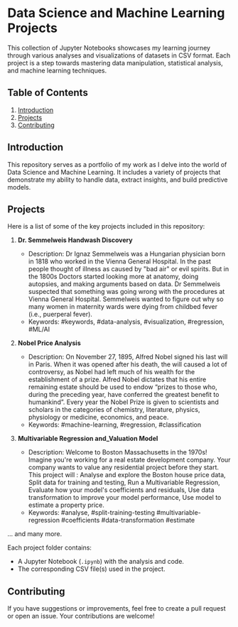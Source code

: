 # Data Science and Machine Learning Projects

This collection of Jupyter Notebooks showcases my learning journey through various analyses and visualizations of datasets in CSV format. Each project is a step towards mastering data manipulation, statistical analysis, and machine learning techniques.

## Table of Contents

1. [Introduction](#introduction)
2. [Projects](#projects)
3. [Contributing](#contributing)

## Introduction

This repository serves as a portfolio of my work as I delve into the world of Data Science and Machine Learning. It includes a variety of projects that demonstrate my ability to handle data, extract insights, and build predictive models.

## Projects

Here is a list of some of the key projects included in this repository:

1. **Dr. Semmelweis Handwash Discovery**
   - Description: Dr Ignaz Semmelweis was a Hungarian physician born in 1818 who worked in the Vienna General Hospital. In the past people thought of illness as caused by "bad air" or evil spirits. But in the 1800s Doctors started looking more at anatomy, doing         
     autopsies, and making arguments based on data. Dr Semmelweis suspected that something was going wrong with the procedures at Vienna General Hospital. Semmelweis wanted to figure out why so many women in maternity wards were dying from childbed fever (i.e., 
     puerperal fever).
   - Keywords: #keywords, #data-analysis, #visualization, #regression, #ML/AI
     
2. **Nobel Price Analysis**
   - Description: On November 27, 1895, Alfred Nobel signed his last will in Paris. When it was opened after his death, the will caused a lot of controversy, as Nobel had left much of his wealth for the establishment of a prize. Alfred Nobel dictates that his entire 
     remaining estate should be used to endow “prizes to those who, during the preceding year, have conferred the greatest benefit to humankind”.
     Every year the Nobel Prize is given to scientists and scholars in the categories of chemistry, literature, physics, physiology or medicine, economics, and peace.
   - Keywords: #machine-learning, #regression, #classification
     
3. **Multivariable Regression and_Valuation Model**
   - Description: Welcome to Boston Massachusetts in the 1970s! Imagine you're working for a real estate development company. Your company wants to value any residential project before they start.
      This project will :
      Analyse and explore the Boston house price data, 
      Split data for training and testing, 
      Run a Multivariable Regression, 
      Evaluate how your model's coefficients and residuals, 
      Use data transformation to improve your model performance, 
      Use model to estimate a property price.
    - Keywords: #analyse, #split-training-testing #multivariable-regression #coefficients #data-transformation #estimate
      
... and many more.

Each project folder contains:

- A Jupyter Notebook (`.ipynb`) with the analysis and code.
- The corresponding CSV file(s) used in the project.

## Contributing

If you have suggestions or improvements, feel free to create a pull request or open an issue. Your contributions are welcome!
